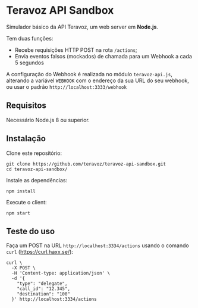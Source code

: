 # Teravoz API Sandbox

Simulador básico da API Teravoz, um web server em **Node.js**.

Tem duas funções:
- Recebe requisições HTTP POST na rota `/actions`;
- Envia eventos falsos (mockados) de chamada para um Webhook a cada 5 segundos

A configuração do Webhook é realizada no módulo `teravoz-api.js`, alterando a variável `WEBHOOK` com o endereço da sua URL do seu webhook, ou usar o padrão `http://localhost:3333/webhook`

## Requisitos

Necessário Node.js 8 ou superior.

## Instalação

Clone este repositório:
```
git clone https://github.com/teravoz/teravoz-api-sandbox.git
cd teravoz-api-sandbox/
```

Instale as dependências:

```
npm install
```

Execute o client:
```
npm start
```

## Teste do uso

Faça um POST na URL `http://localhost:3334/actions` usando o comando `curl` (https://curl.haxx.se/):

```
curl \
  -X POST \
  -H 'Content-type: application/json' \
  -d '{
    "type": "delegate",
    "call_id": "12.345",
    "destination": "100"
  }' http://localhost:3334/actions
```
